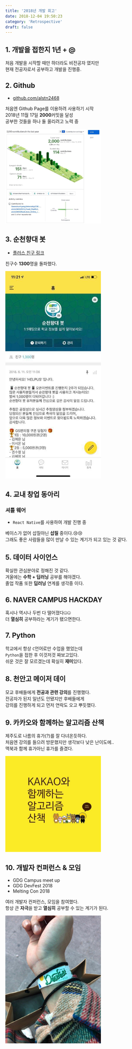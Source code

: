 ```yaml
---
title: '2018년 개발 회고'
date: 2018-12-04 19:50:23
category: 'Retrospective'
draft: false
---
```


## 1. 개발을 접한지 1년 + @

처음 개발을 시작할 때만 하더라도 비전공자 였지만<br/>
현재 전공자로서 공부하고 개발을 진행중.

## 2. Github

- [github.com/alstn2468](https://github.com/alstn2468)

처음엔 Github Page를 이용하려 사용하기 시작<br/>
2018년 11월 17일 **2000**커밋을 달성<br/>
공부한 것들을 하나 둘 올리려고 노력 중<br/>

<img src="./images/2018-12-04-회고/1.jpg" width="300" height="auto">

## 3. 순천향대 봇

- [플러스 친구 링크](http://pf.kakao.com/_lxmrmC)

친구수 **1300**명을 돌파했다.

<img src="./images/2018-12-04-회고/2.jpg" width="300" height="auto">

## 4. 교내 창업 동아리

### 셔틀 웨어

- `React Native`를 사용하여 개발 진행 중<br/>

베이스가 없어 삽질아닌 **삽질** 중이다.😢😢<br/>
그래도 좋은 사람들을 많이 만날 수 있는 계기가 되고 있는 것 같다.

## 5. 데이터 사이언스

확실한 관심분야로 정해진 것 같다.<br/>
겨울에는 **수학 + 딥러닝** 공부를 해야겠다.<br/>
졸업 작품 또한 **딥러닝** 연계를 생각중 이다.<br/>

## 6. NAVER CAMPUS HACKDAY

혹시나 역시나 두번 다 떨어졌다🤐🤐<br/>
더 **열심히** 공부하라는 계기가 됐으면한다.

## 7. Python

학교에서 항상 `C`언어로만 수업을 했었는데<br/>
`Python`을 접한 후 이것저것 짜보고있다.<br/>
쉬운 것은 잘 모르겠는데 확실히 **재미**있다.

## 8. 천안고 메이저 데이

모교 후배들에게 **전공과 관련 강의**를 진행했다.<br/>
전공자가 된지 일년도 안됐지만 후배들에게<br/>
강의를 진행하게 되고 먼저 연락도 오고 뿌듯했다.<br/>

## 9. 카카오와 함께하는 알고리즘 산책

제주도로 나름의 휴가(?)를 잘 다녀온듯하다.<br/>
처음엔 강의를 들으려 방문했지만 생각보다 낮은 난이도에..<br/>
맥북과 함께 휴가아닌 휴가를 즐겼다.

<img src="./images/2018-12-04-회고/4.jpg" width="300" height="auto">

## 10. 개발자 컨퍼런스 & 모임

- GDG Campus meet up
- GDG DevFest 2018
- Melting Con 2018

여러 개발자 컨퍼런스, 모임을 참여했다.<br/>
항상 큰 **자극**을 받고 **열심히** 공부할 수 있는 계기가 된다.

<img src="./images/2018-12-04-회고/5.jpg" width="300" height="auto">
